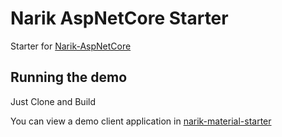 # Narik AspNetCore Starter

Starter for [Narik-AspNetCore](https://github.com/NarikMe/Narik-AspNetCore)

## Running the demo

Just Clone and Build

You can view a demo client application in [narik-material-starter](https://github.com/NarikMe/narik-material-starter)